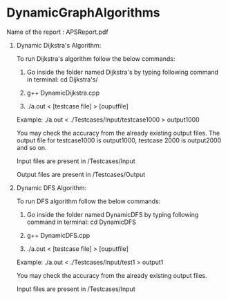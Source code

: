 # DynamicGraphAlgorithms

Name of the report : APSReport.pdf

1. Dynamic Dijkstra's Algorithm:

    To run Dijkstra's algorithm follow the below commands:
    
    1. Go inside the folder named Dijkstra's by typing following command in terminal: cd Dijkstra\'s/

    2. g++ DynamicDijkstra.cpp
    
    3. ./a.out < [testcase file] > [ouputfile]
    
    Example: ./a.out < ./Testcases/Input/testcase1000 > output1000

    You may check the accuracy from the already existing output files.
    The output file for testcase1000 is output1000, testcase 2000 is output2000 and so on.
    
    Input  files are present in /Testcases/Input
    
    Output files are present in /Testcases/Output
    
    
    
    
2. Dynamic DFS Algorithm:

    To run DFS algorithm follow the below commands:
    
    1. Go inside the folder named DynamicDFS by typing following command in terminal: cd DynamicDFS

    2. g++ DynamicDFS.cpp
    
    3. ./a.out < [testcase file] > [ouputfile]
    
    Example: ./a.out < ./Testcases/Input/test1 > output1

    You may check the accuracy from the already existing output files.
     
    
    Input  files are present in /Testcases/Input
    
  
    

